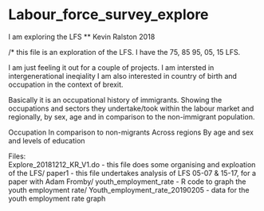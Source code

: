 # Labour_force_survey_explore
I am exploring the LFS
** Kevin Ralston 2018

/* this file is an exploration of the LFS. I have the 75, 85 95, 05, 15 LFS. 

I am just feeling it out for a couple of projects.
I am intersted in intergenerational ineqiality
I am also interested in country of birth and occupation in the context of brexit.

Basically it is an occupational history of immigrants. Showing the occupations and sectors they undertake/took within the labour market and regionally, by sex, age and in 
comparison to the non-immigrant population. 

Occupation
In comparison to non-migrants
	Across regions
	By age and sex and levels of education
	
	
Files:  
Explore_20181212_KR_V1.do 	- this file does some organising and exploation of the LFS/
paper1				- this file undertakes analysis of LFS 05-07 & 15-17, for a paper with Adam Fromby/
youth_employment_rate - R code to graph the youth employment rate/ 
Youth_employment_rate_20190205 - data for the youth employment rate graph
